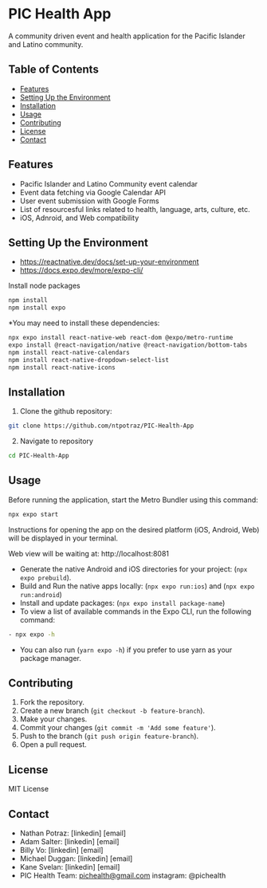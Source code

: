 # PIC Health App

A community driven event and health application for the Pacific Islander and Latino community.

## Table of Contents

- [Features](#features)
- [Setting Up the Environment](#setting-up-the-environment)
- [Installation](#installation)
- [Usage](#usage)
- [Contributing](#contributing)
- [License](#license)
- [Contact](#contact)

## Features

- Pacific Islander and Latino Community event calendar
- Event data fetching via Google Calendar API
- User event submission with Google Forms
- List of resourcesful links related to health, language, arts, culture, etc.
- iOS, Adnroid, and Web compatibility

## Setting Up the Environment

- https://reactnative.dev/docs/set-up-your-environment
- https://docs.expo.dev/more/expo-cli/

Install node packages

```bash
npm install
npm install expo
```

\*You may need to install these dependencies:

```bash
npx expo install react-native-web react-dom @expo/metro-runtime
expo install @react-navigation/native @react-navigation/bottom-tabs
npm install react-native-calendars
npm install react-native-dropdown-select-list
npm install react-native-icons
```

## Installation

1. Clone the github repository:

```bash
git clone https://github.com/ntpotraz/PIC-Health-App
```

2. Navigate to repository

```bash
cd PIC-Health-App
```

## Usage

Before running the application, start the Metro Bundler using this command:

```bash
npx expo start
```

Instructions for opening the app on the desired platform (iOS, Android, Web) will be displayed in your terminal.

Web view will be waiting at: http://localhost:8081

- Generate the native Android and iOS directories for your project: (`npx expo prebuild`).
- Build and Run the native apps locally: (`npx expo run:ios`) and (`npx expo run:android`)
- Install and update packages: (`npx expo install package-name`)
- To view a list of available commands in the Expo CLI, run the following command:

```bash
- npx expo -h
```

- You can also run (`yarn expo -h`) if you prefer to use yarn as your package manager.

## Contributing

1. Fork the repository.
2. Create a new branch (`git checkout -b feature-branch`).
3. Make your changes.
4. Commit your changes (`git commit -m 'Add some feature'`).
5. Push to the branch (`git push origin feature-branch`).
6. Open a pull request.

## License

MIT License

## Contact

- Nathan Potraz: [linkedin] [email]
- Adam Salter: [linkedin] [email]
- Billy Vo: [linkedin] [email]
- Michael Duggan: [linkedin] [email]
- Kane Svelan: [linkedin] [email]
- PIC Health Team: pichealth@gmail.com instagram: @pichealth
